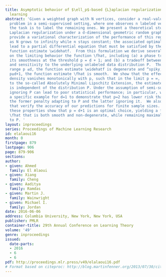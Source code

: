 ```yaml
---
title: Asymptotic behavior of $\ell_p$-based {L}aplacian regularization in semi-supervised
  learning
abstract: 'Given a weighted graph with N vertices, consider a real-valued regression
  problem in a semi-supervised setting, where one observes n labeled vertices, and
  the task is to label the remaining ones. We present a theoretical study of \ell_p-based
  Laplacian regularization under a d-dimensional geometric random graph model. We
  provide a variational characterization of the performance of this regularized learner
  as N grows to infinity while n stays constant; the associated optimality conditions
  lead to a partial differential equation that must be satisfied by the associated
  function estimate \widehatf.  From this formulation we derive several predictions
  on the limiting behavior the function \fhat, including (a) a phase transition in
  its smoothness at the threshold p = d + 1; and (b) a tradeoff between smoothness
  and sensitivity to the underlying unlabeled data distribution P.  Thus, over the
  range p ≤d, the function estimate \widehatf is degenerate and “spiky,” whereas for
  p≥d+1, the function estimate \fhat is smooth.  We show that the effect of the underlying
  density vanishes monotonically with p, such that in the limit p = ∞, corresponding
  to the so-called Absolutely Minimal Lipschitz Extension, the estimate \widehatf
  is independent of the distribution P. Under the assumption of semi-supervised smoothness,
  ignoring P can lead to poor statistical performance; in particular, we construct
  a specific example for d=1 to demonstrate that p=2 has lower risk than p=∞due to
  the former penalty adapting to P and the latter ignoring it.  We also provide simulations
  that verify the accuracy of our predictions for finite sample sizes.  Together,
  these properties show that p = d+1 is an optimal choice, yielding a function estimate
  \fhat that is both smooth and non-degenerate, while remaining maximally sensitive
  to P. '
layout: inproceedings
series: Proceedings of Machine Learning Research
id: elalaoui16
month: 0
firstpage: 879
lastpage: 906
page: 879-906
sections: 
author:
- given: Ahmed
  family: El Alaoui
- given: Xiang
  family: Cheng
- given: Aaditya
  family: Ramdas
- given: Martin J.
  family: Wainwright
- given: Michael I.
  family: Jordan
date: 2016-06-06
address: Columbia University, New York, New York, USA
publisher: PMLR
container-title: 29th Annual Conference on Learning Theory
volume: '49'
genre: inproceedings
issued:
  date-parts:
  - 2016
  - 6
  - 6
pdf: http://proceedings.mlr.press/v49/elalaoui16.pdf
# Format based on citeproc: http://blog.martinfenner.org/2013/07/30/citeproc-yaml-for-bibliographies/
---
```

